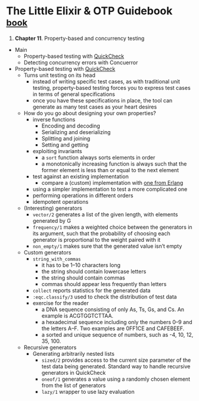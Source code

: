 # The Little Elixir & OTP Guidebook <sup>[book][book]</sup>

1. **Chapter 11**. Property-based and concurrency testing
  + Main
    * Property-based testing with [QuickCheck][eqc_ex]
    * Detecting concurrency errors with Concuerror
  + Property-based testing with [QuickCheck][eqc_ex]
    * Turns unit testing on its head
      - instead of writing specific test cases, as with traditional unit testing, property-based testing forces you to express test cases in terms of general specifications
      - once you have these specifications in place, the tool can generate as many test cases as your heart desires
    * How do you go about designing your own properties?
        - inverse functions
            + Encoding and decoding
            + Serializing and deserializing
            + Splitting and joining
            + Setting and getting
        - exploiting invariants
            + a `sort` function always sorts elements in order
            + a monotonically increasing function is always such that the former element is less than or equal to the next element
        - test against an existing implementation
            + compare a (custom) implementation with [one from Erlang][thomas-arts-2015]
        - using a simpler implementation to test a more complicated one
        - performing operations in different orders
        - idempotent operations
    * (Interesting) generators
        - `vector/2` generates a list of the given length, with elements generated by G
        - `frequency/1` makes a weighted choice between the generators in its argument, such that the probability of choosing each generator is proportional to the weight paired with it
        - `non_empty/1` makes sure that the generated value isn’t empty
    * Custom generators
        - `string_with_commas`
            + it has to be 1–10 characters long
            + the string should contain lowercase letters
            + the string should contain commas
            + commas should appear less frequently than letters
        - `collect` reports statistics for the generated data
        - `:eqc.classify/3` used to check the distribution of test data
        - exercise for the reader
            + a DNA sequence consisting of only As, Ts, Gs, and Cs. An example is ACGTGGTCTTAA.
            + a hexadecimal sequence including only the numbers 0–9 and the letters A–F. Two examples are 0FF1CE and CAFEBEEF.
            + a sorted and unique sequence of numbers, such as -4, 10, 12, 35, 100.
    * Recursive generators
        - Generating arbitrarily nested lists
            + `sized/2` provides access to the current size parameter of the test data being generated. Standard way to handle recursive generators in QuickCheck
            + `oneof/1` generates a value using a randomly chosen element from the list of generators
            + `lazy/1` wrapper to use lazy evaluation


  [book]: https://www.manning.com/books/the-little-elixir-and-otp-guidebook
  [eqc_ex]: https://github.com/Quviq/eqc_ex
  [thomas-arts-2015]: http://www.erlang-factory.com/static/upload/media/144897884167052thomasartserlangfactoryberlin2015.pdf
